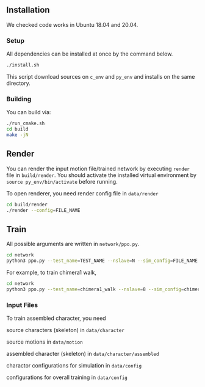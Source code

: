 ## Installation
We checked code works in Ubuntu 18.04 and 20.04.

### Setup

All dependencies can be installed at once by the command below.
```bash
./install.sh
```
This script download sources on ``c_env`` and ``py_env`` and installs on the same directory.

### Building
You can build via:
```bash
./run_cmake.sh
cd build
make -jN
```

##  Render
You can render the input motion file/trained network by executing ``render`` file in ``build/render``. 
You should activate the installed virtual environment by ``source py_env/bin/activate`` before running.

To open renderer, you need render config file in ``data/render``
```bash
cd build/render
./render --config=FILE_NAME
```

## Train

All possible arguments are written in ``network/ppo.py``.
```bash
cd network
python3 ppo.py --test_name=TEST_NAME --nslave=N --sim_config=FILE_NAME
```

For example, to train chimera1 walk,
```bash
cd network
python3 ppo.py --test_name=chimera1_walk --nslave=8 --sim_config=chimera1/config_walk.txt
```

### Input Files
To train assembled character, you need 

source characters (skeleton) in ``data/character``

source motions in ``data/motion``

assembled character (skeleton) in ``data/character/assembled``

charactor configurations for simulation in ``data/config``

configurations for overall training in ``data/config``

